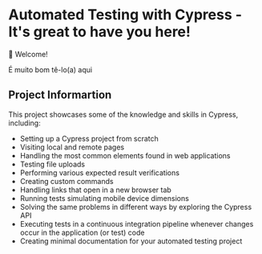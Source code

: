 # Automated Testing with Cypress - It's great to have you here!

👋 Welcome!

É muito bom tê-lo(a) aqui️

## Project Informartion

This project showcases some of the knowledge and skills in Cypress, including:

- Setting up a Cypress project from scratch
- Visiting local and remote pages
- Handling the most common elements found in web applications
- Testing file uploads
- Performing various expected result verifications
- Creating custom commands
- Handling links that open in a new browser tab
- Running tests simulating mobile device dimensions
- Solving the same problems in different ways by exploring the Cypress API
- Executing tests in a continuous integration pipeline whenever changes occur in the application (or test) code
- Creating minimal documentation for your automated testing project